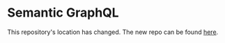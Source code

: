 # Semantic GraphQL

This repository's location has changed. The new repo can be found [here](https://github.com/dherault/semantic-graphql).
